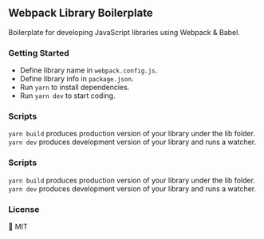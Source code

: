## Webpack Library Boilerplate

Boilerplate for developing JavaScript libraries using Webpack & Babel.

### Getting Started
- Define library name in `webpack.config.js`.
- Define library info in `package.json`.
- Run `yarn` to install dependencies.
- Run `yarn dev` to start coding.

### Scripts
`yarn build` produces production version of your library under the lib folder.
`yarn dev` produces development version of your library and runs a watcher.

### Scripts
`yarn build` produces production version of your library under the lib folder.
`yarn dev` produces development version of your library and runs a watcher.

### License
🍟 MIT
